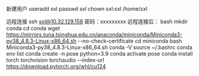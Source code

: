 新建用户 
useradd sxl
passwd sxl
chown sxl:sxl /home/sxl


远程连接
ssh sxl@10.32.129.158
密码：xxxxxxxxx
远程连接后：
bash
mkdir conda
cd conda
wget https://mirrors.tuna.tsinghua.edu.cn/anaconda/miniconda/Miniconda3-py38_4.8.3-Linux-x86_64.sh --no-check-certificate
cd miniconda
bash Miniconda3-py38_4.8.3-Linux-x86_64.sh
conda -V
source ~/.bashrc
conda env list
conda create -n pose python=3.9
conda activate pose
conda install torch torchvision torchaudio --index-url https://download.pytorch.org/whl/cu124
